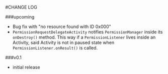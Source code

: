 #CHANGE LOG

###upcoming
* Bug fix with "no resource found with ID 0x000"
* `PermissionRequestDelegateActivity` notifies `PermissionManager` inside its `onDestroy()` method. This way if a `PermissionListener` lives inside an Activity, said Activity is not in paused state when `PermissionListener.onResult()` is called.

###v0.1
	
* initial release
